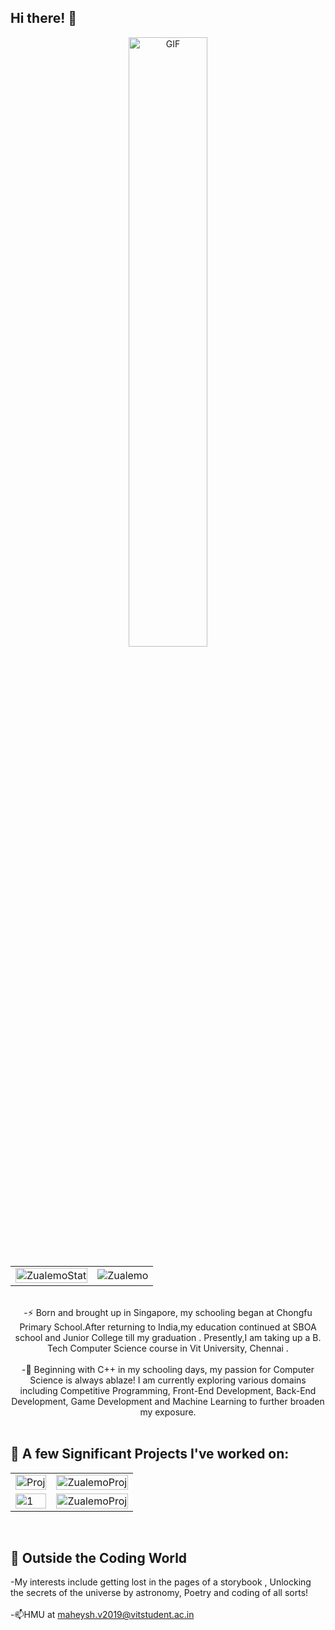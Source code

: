 ## **Hi there!** 👋
<!--
**Zualemo-xo/Zualemo-xo** is a ✨ _special_ ✨ repository because its `README.md` (this file) appears on your GitHub profile.

Here are some ideas to get you started:
Template
- 🔭 I’m currently working on ...
- 🌱 I’m currently learning ...
- 👯 I’m looking to collaborate on ...
- 🤔 I’m looking for help with ...
- 💬 Ask me about ...
- 📫 How to reach me: ...
- 😄 Pronouns: ...
- ⚡ Fun fact: ...
Hello fellow User for reaching my readme :))
-->


<p align="center" >
  <img alt="GIF" src="https://user-images.githubusercontent.com/61049979/137225219-7b2e0e05-f5f4-472c-8608-1c334d89c8db.gif" width="50%"/>
<table>
  <tr>
    <td><img src="https://github-readme-stats.vercel.app/api?username=Zualemo-xo&theme=chartreuse-dark&show_icons=true&include_all_commits=true&count_private=true"  display=block width=100% height=auto alt="ZualemoStat"></td>
    <td><img align="center" src="https://github-readme-streak-stats.herokuapp.com/?user=Zualemo-xo&theme=chartreuse-dark" alt="Zualemo" /></td>
   </tr>
</table>
  <br>
-⚡ Born and brought up in Singapore, my schooling began at Chongfu Primary School.After returning to India,my education continued at SBOA school and Junior College till my graduation . Presently,I am taking up a B. Tech Computer Science course in Vit University, Chennai .
<br><br>
-💬 Beginning with C++ in my schooling days, my passion for Computer Science is always ablaze! I am currently exploring various domains including Competitive Programming, Front-End Development, Back-End Development, Game Development and Machine Learning to further broaden my exposure.
<br><br>

</p>


<!-- [![Maheysh's github stats](https://github-readme-stats.vercel.app/api?username=Zualemo-xo&theme=chartreuse-dark&show_icons=true)](https://github.com/Zualemo-xo)

[![Maheysh's github stats](https://github-readme-stats.vercel.app/api?username=Zualemo-xo&theme=chartreuse-dark&show_icons=true)](https://github.com/Zualemo-xo) -->


## 🔭 A few Significant Projects I've worked on:

<table>
  <tr>
    <td><img src="https://github-readme-stats.vercel.app/api/pin/?username=Zualemo-xo&theme=dark&repo=COVID-19-Twitter-Sentiment-Dashboard"  display=block width=100% height=auto alt="Proj"></td>
    <td><img align="center" src="https://github-readme-stats.vercel.app/api/pin/?username=Zualemo-xo&theme=dark&repo=VITMeeT"  display=block width=100% height=auto alt="ZualemoProj" /></td>
  </tr>
    <tr>
    <td><img src="https://github-readme-stats.vercel.app/api/pin/?username=Zualemo-xo&theme=dark&repo=My-Portfolio"  display=block width=100% height=auto alt="1"></td>
    <td><img align="center" src="https://github-readme-stats.vercel.app/api/pin/?username=Zualemo-xo&theme=dark&repo=Online-Proctoring-and-Facial-Tracking-"  display=block width=100% height=auto alt="ZualemoProj" /></td>
   </tr>
<!--     <tr>
    <td><img src="https://github-readme-stats.vercel.app/api?username=Zualemo-xo&theme=chartreuse-dark&show_icons=true&include_all_commits=true&count_private=true"  display=block width=100% height=auto alt="Proj"></td>
    <td><img align="center" src="https://github-readme-streak-stats.herokuapp.com/?user=Zualemo-xo&theme=chartreuse-dark"  display=block width=100% height=auto alt="ZualemoProj" /></td>
   </tr> -->
  </table>

<!-- [![ReadMe Card](https://github-readme-stats.vercel.app/api/pin/?username=Zualemo-xo&theme=dark&repo=COVID-19-Twitter-Sentiment-Dashboard)](https://github.com/Zualemo-xo/COVID-19-Twitter-Sentiment-Dashboard) -->
<!-- [![ReadMe Card](https://github-readme-stats.vercel.app/api/pin/?username=Zualemo-xo&theme=dark&repo=Online-Proctoring-and-Facial-Tracking-)](https://github.com/Zualemo-xo/Online-Proctoring-and-Facial-Tracking-) -->

<!-- [![ReadMe Card](https://github-readme-stats.vercel.app/api/pin/?username=Zualemo-xo&theme=dark&repo=My-Portfolio)](https://github.com/Zualemo-xo/My-Portfolio) -->
<!-- [![ReadMe Card](https://github-readme-stats.vercel.app/api/pin/?username=Zualemo-xo&theme=dark&repo=VITMeeT)](https://github.com/Zualemo-xo/VITMeeT) -->
<!-- [![ReadMe Card](https://github-readme-stats.vercel.app/api/pin/?username=Zualemo-xo&theme=dark&repo=Online-Voting-Management-System)](https://github.com/Zualemo-xo/Online-Voting-Management-System)
[![ReadMe Card](https://github-readme-stats.vercel.app/api/pin/?username=Zualemo-xo&theme=dark&repo=HTML-Tutorial)](https://github.com/Zualemo-xo/HTML-Tutorial)
[![ReadMe Card](https://github-readme-stats.vercel.app/api/pin/?username=Zualemo-xo&theme=dark&repo=Train-Reservation-and-Cancellation-System)](https://github.com/Zualemo-xo/Train-Reservation-and-Cancellation-System)
[![ReadMe Card](https://github-readme-stats.vercel.app/api/pin/?username=Zualemo-xo&theme=dark&repo=Train-Reservation-Cancellation-PHP-Variant)](https://github.com/Zualemo-xo/Train-Reservation-Cancellation-PHP-Variant) -->
<br>

## 👯 Outside the Coding World
-My interests include getting lost in the pages of a storybook , Unlocking the secrets of the universe by astronomy, Poetry and coding of all sorts! 
<br><br>
-📫HMU at maheysh.v2019@vitstudent.ac.in
